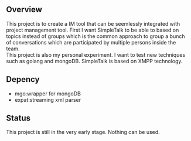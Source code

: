 Overview
-----------------------------
This project is to create a IM tool that can be seemlessly integrated with project management tool.
First I want SimpleTalk to be able to based on topics instead of groups which is the common
approach to group a bunch of conversations which are participated by multiple persons inside the
team.  
This project is also my personal experiment. I want to test new techniques such as golang and
mongoDB. SimpleTalk is based on XMPP technology.

Depency
-----------------------------
* mgo:wrapper for mongoDB
* expat:streaming xml parser

Status
-----------------------------
This project is still in the very early stage. Nothing can be used.
